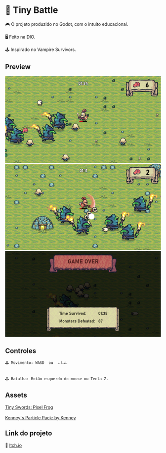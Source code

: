 # 👾 Tiny Battle

 🎮 O projeto produzido no Godot, com o intuito educacional.
  <br/>
  <br/>
 🖥 Feito na DIO.
 <br/>
  <br/>
 🕹️ Inspirado no Vampire Survivors.



## Preview

![Preview](./styles/Captura1.png)
![Preview](./styles/Captura4.png)
![Preview](./styles/Captura2.png)


## Controles
```
🕹️ Movimento: WASD  ou  ⭠⭡⭢⭣


🕹️ Batalha: Botão esquerdo do mouse ou Tecla Z.
```

## Assets 

[Tiny Swords: Pixel Frog](https://pixelfrog-assets.itch.io/tiny-swords)
<br/>
<br/>
[Kenney´s Particle Pack: by Kenney](https://kenney.nl/assets/particle-pack)

## Link do projeto

📌 [Itch.io](https://beaklotzz.itch.io/tiny-battle)

